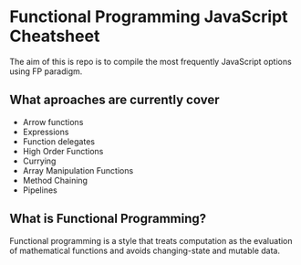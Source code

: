 # Functional Programming JavaScript Cheatsheet

The aim of this is repo is to compile the most frequently JavaScript options using FP paradigm.

## What aproaches are currently cover

- Arrow functions
- Expressions
- Function delegates
- High Order Functions
- Currying
- Array Manipulation Functions
- Method Chaining
- Pipelines

## What is Functional Programming?

Functional programming is a style that treats computation as the evaluation of mathematical functions and avoids changing-state and mutable data.
